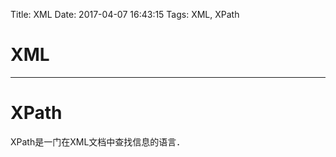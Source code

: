 Title: XML
Date: 2017-04-07 16:43:15
Tags: XML, XPath



# XML


***

# XPath

XPath是一门在XML文档中查找信息的语言．
